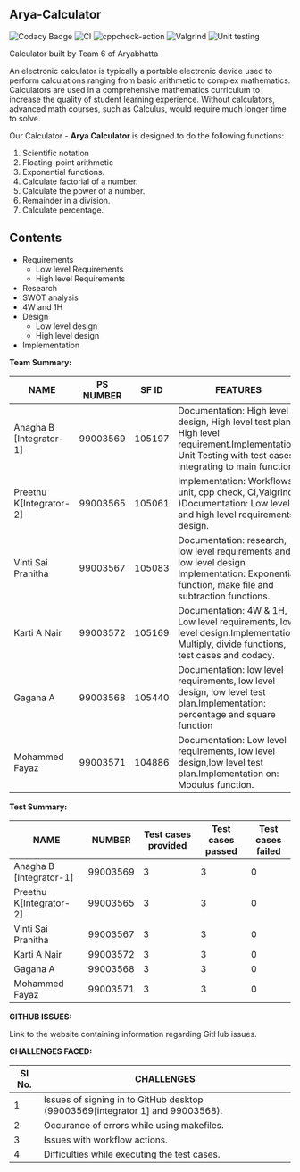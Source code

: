 ## Arya-Calculator

![Codacy Badge](https://api.codacy.com/project/badge/Grade/dd2f1fc1967541fca007282b55228bdb)
![CI](https://github.com/99003572/Arya-Calculator/workflows/CI/badge.svg)
![cppcheck-action](https://github.com/99003572/Arya-Calculator/workflows/cppcheck-action/badge.svg)
![Valgrind](https://github.com/99003572/Arya-Calculator/workflows/Valgrind/badge.svg)
![Unit testing](https://github.com/99003572/Arya-Calculator/workflows/Unit%20testing/badge.svg)


Calculator built by Team 6 of Aryabhatta

An electronic calculator is typically a portable electronic device used to perform calculations ranging from basic arithmetic to complex mathematics. Calculators are used in a comprehensive mathematics curriculum to increase the quality of student learning experience. Without calculators, advanced math courses, such as Calculus, would require much longer time to solve.

Our Calculator - **Arya Calculator** is designed to do the following functions:
1. Scientific notation
2. Floating-point arithmetic
3. Exponential functions.
4. Calculate factorial of a number.
5. Calculate the power of a number.
6. Remainder in a division.
7. Calculate percentage.

## Contents
* Requirements
  * Low level Requirements
  * High level Requirements
* Research
* SWOT analysis
* 4W and 1H
* Design
  * Low level design
  * High level design
* Implementation

**Team Summary:**

| **NAME** | **PS NUMBER** | **SF ID** | **FEATURES** | **ISSUES RAISED** | **ISSUES RESOLVED** |
| --- | --- | --- | --- | --- | --- |
| Anagha B [Integrator-1] | 99003569 | 105197 | Documentation: High level design, High level test plan, High level requirement.Implementation: Unit Testing with test cases, integrating to main function. | 2 | 2 |
| Preethu K[Integrator-2] | 99003565 | 105061 | Implementation: Workflows( unit, cpp check, CI,Valgrind )Documentation: Low level and high level requirements, design. | 2 | 2 |
| Vinti Sai Pranitha | 99003567 | 105083 | Documentation: research, low level requirements and low level design Implementation: Exponential function, make file and subtraction functions. | 2 | 2 |
| Karti A Nair | 99003572 | 105169 | Documentation: 4W &amp; 1H, Low level requirements, low level design.Implementation: Multiply, divide functions, test cases and codacy. | 2 | 2 |
| Gagana A | 99003568 | 105440 | Documentation: low level requirements, low level design, low level test plan.Implementation: percentage and square function | 2 | 2 |
| Mohammed Fayaz | 99003571 | 104886 | Documentation: Low level requirements, low level design,low level test plan.Implementation on: Modulus function. | 2 | 2 |

**Test Summary:**

| **NAME** | **NUMBER** | **Test cases provided** | **Test cases passed** | **Test cases failed** |
| --- | --- | --- | --- | --- |
| Anagha B [Integrator-1] | 99003569 | 3 | 3 | 0 |
| Preethu K[Integrator-2] | 99003565 | 3 | 3 | 0 |
| Vinti Sai Pranitha | 99003567 | 3 | 3 | 0 |
| Karti A Nair | 99003572 | 3 | 3 | 0 |
| Gagana A | 99003568 | 3 | 3 | 0 |
| Mohammed Fayaz | 99003571 | 3 | 3 | 0 |

**GITHUB ISSUES:**

Link to the website containing information regarding GitHub issues.

**CHALLENGES FACED:**

| **Sl No.** | **CHALLENGES** |
| --- | --- |
| 1 | Issues of signing in to GitHub desktop (99003569[integrator 1] and 99003568). |
| 2 | Occurance of errors while using makefiles. |
| 3 | Issues with workflow actions. |
| 4 | Difficulties while executing the test cases. |
  
  
